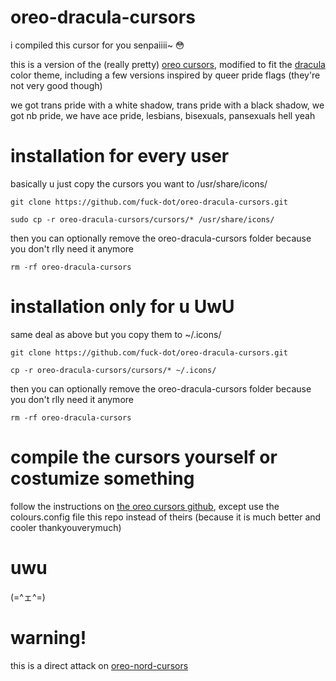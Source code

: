 # oreo-dracula-cursors
i compiled this cursor for you senpaiiii~ 😳

this is a version of the (really pretty) [oreo cursors](https://github.com/Souravgoswami/oreo-cursors#generate-user-defined-colours-and-sizes-), modified to fit the [dracula](https://draculatheme.com/) color theme, including a few versions inspired by queer pride flags (they're not very good though)

we got trans pride with a white shadow, trans pride with a black shadow, we got nb pride, we have ace pride, lesbians, bisexuals, pansexuals hell yeah


# installation for every user
basically u just copy the cursors you want to /usr/share/icons/

```git clone https://github.com/fuck-dot/oreo-dracula-cursors.git```

```sudo cp -r oreo-dracula-cursors/cursors/* /usr/share/icons/ ```

then you can optionally remove the oreo-dracula-cursors folder because you don't rlly need it anymore

```rm -rf oreo-dracula-cursors```


# installation only for u UwU
same deal as above but you copy them to ~/.icons/

```git clone https://github.com/fuck-dot/oreo-dracula-cursors.git```

```cp -r oreo-dracula-cursors/cursors/* ~/.icons/```

then you can optionally remove the oreo-dracula-cursors folder because you don't rlly need it anymore

```rm -rf oreo-dracula-cursors```


# compile the cursors yourself or costumize something
follow the instructions on [the oreo cursors github](https://github.com/Souravgoswami/oreo-cursors#generate-user-defined-colours-and-sizes-), except use the colours.config file this repo instead of theirs (because it is much better and cooler thankyouverymuch)


# uwu
(=^ェ^=)


# warning!
this is a direct attack on [oreo-nord-cursors](https://github.com/0jdxt/oreo-nord-cursors)
